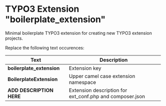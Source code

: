 # TYPO3 Extension "boilerplate_extension"
Minimal boilerplate TYPO3 extension for creating new TYPO3 extension projects.

Replace the following text occurences:

| Text | Description |
| ------ | ----------- |
| **boilerplate_extension**   | Extension key |
| **BoilerplateExtension** | Upper camel case extension namespace |
| **ADD DESCRIPTION HERE**    | Extension description for ext_conf.php and composer.json |
